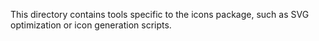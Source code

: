 This directory contains tools specific to the icons package, such as SVG optimization or icon generation scripts.
